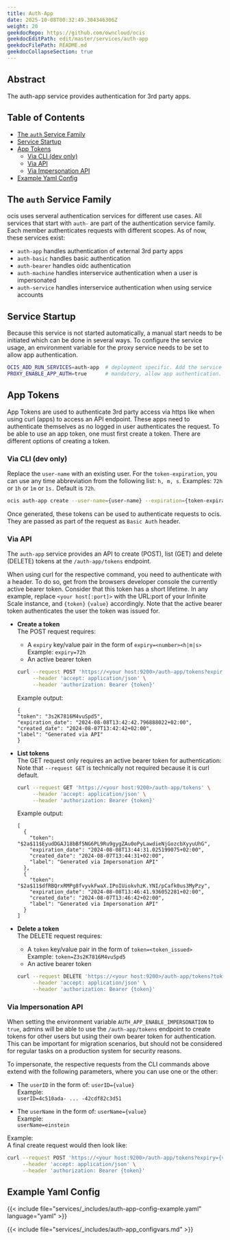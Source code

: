 ```yaml
---
title: Auth-App
date: 2025-10-08T00:32:49.304346306Z
weight: 20
geekdocRepo: https://github.com/owncloud/ocis
geekdocEditPath: edit/master/services/auth-app
geekdocFilePath: README.md
geekdocCollapseSection: true
---
```


<!-- Do not edit this file, it is autogenerated. Edit the service README.md instead -->

## Abstract


The auth-app service provides authentication for 3rd party apps.


## Table of Contents

* [The `auth` Service Family](#the-`auth`-service-family)
* [Service Startup](#service-startup)
* [App Tokens](#app-tokens)
  * [Via CLI (dev only)](#via-cli-(dev-only))
  * [Via API](#via-api)
  * [Via Impersonation API](#via-impersonation-api)
* [Example Yaml Config](#example-yaml-config)

## The `auth` Service Family

ocis uses serveral authentication services for different use cases. All services that start with `auth-` are part of the authentication service family. Each member authenticates requests with different scopes. As of now, these services exist:
  -   `auth-app` handles authentication of external 3rd party apps
  -   `auth-basic` handles basic authentication
  -   `auth-bearer` handles oidc authentication
  -   `auth-machine` handles interservice authentication when a user is impersonated
  -   `auth-service` handles interservice authentication when using service accounts

## Service Startup

Because this service is not started automatically, a manual start needs to be initiated which can be done in several ways. To configure the service usage, an environment variable for the proxy service needs to be set to allow app authentication.
```bash
OCIS_ADD_RUN_SERVICES=auth-app  # deployment specific. Add the service to the manual startup list, use with binary deployments. Alternatively you can start the service explicitly via the command line.
PROXY_ENABLE_APP_AUTH=true      # mandatory, allow app authentication. In case of a distributed environment, this envvar needs to be set in the proxy service.
```

## App Tokens

App Tokens are used to authenticate 3rd party access via https like when using curl (apps) to access an API endpoint. These apps need to authenticate themselves as no logged in user authenticates the request. To be able to use an app token, one must first create a token. There are different options of creating a token.

### Via CLI (dev only)

Replace the `user-name` with an existing user. For the `token-expiration`, you can use any time abbreviation from the following list: `h, m, s`. Examples: `72h` or `1h` or `1m` or `1s.` Default is `72h`.

```bash
ocis auth-app create --user-name={user-name} --expiration={token-expiration}
```

Once generated, these tokens can be used to authenticate requests to ocis. They are passed as part of the request as `Basic Auth` header.

### Via API

The `auth-app` service provides an API to create (POST), list (GET) and delete (DELETE) tokens at the `/auth-app/tokens` endpoint.

When using curl for the respective command, you need to authenticate with a header. To do so, get from the browsers developer console the currently active bearer token. Consider that this token has a short lifetime. In any example, replace `<your host[:port]>` with the URL:port of your Infinite Scale instance, and `{token}`  `{value}` accordingly. Note that the active bearer token authenticates the user the token was issued for.

* **Create a token**\
  The POST request requires:
  * A `expiry` key/value pair in the form of `expiry=<number><h|m|s>`\
    Example: `expiry=72h`
  * An active bearer token
  ```bash
  curl --request POST 'https://<your host:9200>/auth-app/tokens?expiry={value}' \
       --header 'accept: application/json' \
       --header 'authorization: Bearer {token}'
  ```
  Example output:
  ```
  {
  "token": "3s2K7816M4vuSpd5",
  "expiration_date": "2024-08-08T13:42:42.796888022+02:00",
  "created_date": "2024-08-07T13:42:42+02:00",
  "label": "Generated via API"
  }
  ```

* **List tokens**\
  The GET request only requires an active bearer token for authentication:\
  Note that `--request GET` is technically not required because it is curl default. 
  ```bash
  curl --request GET 'https://<your host:9200>/auth-app/tokens' \
       --header 'accept: application/json' \
       --header 'authorization: Bearer {token}'
  ```
  Example output:
  ```
  [
    {
      "token": "$2a$11$EyudDGAJ18bBf5NG6PL9Ru9gygZAu0oPyLawdieNjGozcbXyyuUhG",
      "expiration_date": "2024-08-08T13:44:31.025199075+02:00",
      "created_date": "2024-08-07T13:44:31+02:00",
      "label": "Generated via Impersonation API"
    },
    {
      "token": "$2a$11$dfRBQrxRMPg8fvyvkFwaX.IPoIUiokvhzK.YNI/pCafk0us3MyPzy",
      "expiration_date": "2024-08-08T13:46:41.936052281+02:00",
      "created_date": "2024-08-07T13:46:42+02:00",
      "label": "Generated via Impersonation API"
    }
  ]
  ```

* **Delete a token**\
  The DELETE request requires:
  * A `token` key/value pair in the form of `token=<token_issued>`\
    Example: `token=Z3s2K7816M4vuSpd5`
  * An active bearer token
  ```bash
  curl --request DELETE 'https://<your host:9200>/auth-app/tokens?token={value}' \
       --header 'accept: application/json' \
       --header 'authorization: Bearer {token}'
  ```

### Via Impersonation API

When setting the environment variable `AUTH_APP_ENABLE_IMPERSONATION` to `true`, admins will be able to use the `/auth-app/tokens` endpoint to create tokens for other users but using their own bearer token for authentication. This can be important for migration scenarios, but should not be considered for regular tasks on a production system for security reasons.

To impersonate, the respective requests from the CLI commands above extend with the following parameters, where you can use one or the other:

* The `userID` in the form of: `userID={value}`\
  Example:\
  `userID=4c510ada- ... -42cdf82c3d51`

* The `userName` in the form of: `userName={value}`\
  Example:\
  `userName=einstein`

Example:\
A final create request would then look like:
```bash
curl --request POST 'https://<your host:9200>/auth-app/tokens?expiry={value}&userName={value}' \
     --header 'accept: application/json' \
     --header 'authorization: Bearer {token}'
```
## Example Yaml Config
{{< include file="services/_includes/auth-app-config-example.yaml"  language="yaml" >}}

{{< include file="services/_includes/auth-app_configvars.md" >}}

